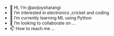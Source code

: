 - 👋 Hi, I’m @avijoysharangi
- 👀 I’m interested in electronics ,cricket and coding
- 🌱 I’m currently learning ML using Python
- 💞️ I’m looking to collaborate on ...
- 📫 How to reach me ...

<!---
avijoysharangi/avijoysharangi is a ✨ special ✨ repository because its `README.md` (this file) appears on your GitHub profile.
You can click the Preview link to take a look at your changes.
--->
